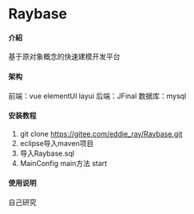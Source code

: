 # Raybase

#### 介紹
基于原对象概念的快速建模开发平台

#### 架构
前端：vue elementUI layui
后端：JFinal
数据库：mysql

#### 安装教程

1.  git clone https://gitee.com/eddie_ray/Raybase.git
2.  eclipse导入maven项目
3.  导入Raybase.sql
3.  MainConfig main方法 start

#### 使用说明

自己研究
